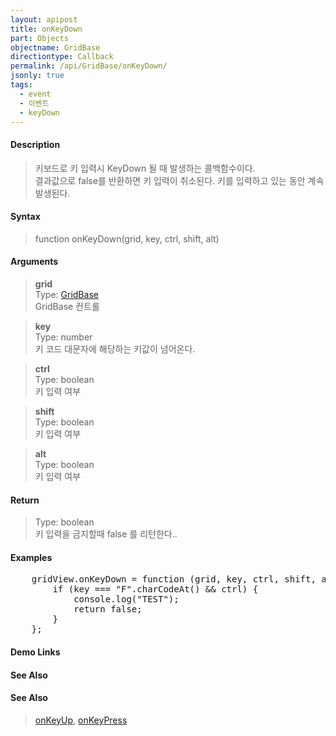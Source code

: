 ```yaml
---
layout: apipost
title: onKeyDown
part: Objects
objectname: GridBase
directiontype: Callback
permalink: /api/GridBase/onKeyDown/
jsonly: true
tags:
  - event
  - 이벤트
  - keyDown
---
```



#### Description

> 키보드로 키 입력시 KeyDown 될 때 발생하는 콜백함수이다.   
> 결과값으로 false를 반환하면 키 입력이 취소된다. 
> 키를 입력하고 있는 동안 계속 발생된다.  

#### Syntax

> function onKeyDown(grid, key, ctrl, shift, alt)  

#### Arguments

> **grid**  
> Type: [GridBase](/api/GridBase/)  
> GridBase 컨트롤  

> **key**  
> Type: number  
> 키 코드 대문자에 해당하는 키값이 넘어온다.  

> **ctrl**  
> Type: boolean  
> 키 입력 여부  

> **shift**  
> Type: boolean  
> 키 입력 여부  

> **alt**  
> Type: boolean  
> 키 입력 여부  

#### Return

> Type: boolean  
> 키 입력을 금지할때 false 를 리턴한다..

#### Examples 

<pre class="prettyprint">
    gridView.onKeyDown = function (grid, key, ctrl, shift, alt) {
        if (key === "F".charCodeAt() && ctrl) {
        	console.log("TEST");
        	return false;
        }
    };
</pre>

#### Demo Links
#### See Also

#### See Also
> [onKeyUp](/api/GridBase/onKeyUp), [onKeyPress](/api/GridBase/onKeyPress)